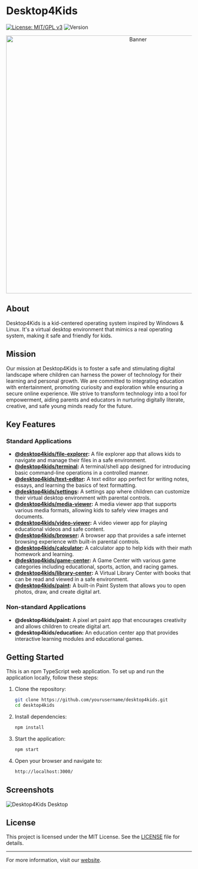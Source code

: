 # Desktop4Kids

[![License: MIT/GPL v3](https://img.shields.io/badge/License-MIT%2FGPL%20v3-blue.svg?style=for-the-badge)](https://github.com/iSev7n/Desktop4Kids/blob/main/LICENSE) ![Version](https://img.shields.io/badge/Version-v1.1.0-green.svg?style=for-the-badge)

<p align="center">
  <img src="https://desktop4kids.com/img/banner-logo-title.png" alt="Banner" width="700">
</p>

## About

Desktop4Kids is a kid-centered operating system inspired by Windows & Linux. It's a virtual desktop environment that mimics a real operating system, making it safe and friendly for kids.

## Mission

Our mission at Desktop4Kids is to foster a safe and stimulating digital landscape where children can harness the power of technology for their learning and personal growth. We are committed to integrating education with entertainment, promoting curiosity and exploration while ensuring a secure online experience. We strive to transform technology into a tool for empowerment, aiding parents and educators in nurturing digitally literate, creative, and safe young minds ready for the future.

## Key Features

### Standard Applications

- **[@desktop4kids/file-explorer](https://github.com/iSev7n/Desktop4Kids/blob/main/docs/features/apps/file-explorer/README.md):** A file explorer app that allows kids to navigate and manage their files in a safe environment.
- **[@desktop4kids/terminal](https://github.com/iSev7n/Desktop4Kids/blob/main/docs/features/apps/terminal/README.md):** A terminal/shell app designed for introducing basic command-line operations in a controlled manner.
- **[@desktop4kids/text-editor](https://github.com/iSev7n/Desktop4Kids/blob/main/docs/features/apps/text-editor/README.md):** A text editor app perfect for writing notes, essays, and learning the basics of text formatting.
- **[@desktop4kids/settings](https://github.com/iSev7n/Desktop4Kids/blob/main/docs/features/apps/settings/README.md):** A settings app where children can customize their virtual desktop environment with parental controls.
- **[@desktop4kids/media-viewer](https://github.com/iSev7n/Desktop4Kids/blob/main/docs/features/apps/media-viewer/README.md):** A media viewer app that supports various media formats, allowing kids to safely view images and documents.
- **[@desktop4kids/video-viewer](https://github.com/iSev7n/Desktop4Kids/blob/main/docs/features/apps/video-viewer/README.md):** A video viewer app for playing educational videos and safe content.
- **[@desktop4kids/browser](https://github.com/iSev7n/Desktop4Kids/blob/main/docs/features/apps/browser/README.md):** A browser app that provides a safe internet browsing experience with built-in parental controls.
- **[@desktop4kids/calculator](https://github.com/iSev7n/Desktop4Kids/blob/main/docs/features/apps/calculator/README.md):** A calculator app to help kids with their math homework and learning.
- **[@desktop4kids/game-center](https://github.com/iSev7n/Desktop4Kids/blob/main/docs/features/apps/games/README.md):** A Game Center with various game categories including educational, sports, action, and racing games.
- **[@desktop4kids/library-center](https://github.com/iSev7n/Desktop4Kids/blob/main/docs/features/apps/library/README.md):** A Virtual Library Center with books that can be read and viewed in a safe environment.
- **[@desktop4kids/paint](https://github.com/iSev7n/Desktop4Kids/blob/main/docs/features/apps/paint/README.md):** A built-in Paint System that allows you to open photos, draw, and create digital art.


### Non-standard Applications

- **@desktop4kids/paint:** A pixel art paint app that encourages creativity and allows children to create digital art.
- **@desktop4kids/education:** An education center app that provides interactive learning modules and educational games.

## Getting Started

This is an npm TypeScript web application. To set up and run the application locally, follow these steps:

1. Clone the repository:
    ```sh
    git clone https://github.com/yourusername/desktop4kids.git
    cd desktop4kids
    ```

2. Install dependencies:
    ```sh
    npm install
    ```

3. Start the application:
    ```sh
    npm start
    ```

4. Open your browser and navigate to:
    ```sh
    http://localhost:3000/
    ```

## Screenshots

![Desktop4Kids Desktop](https://desktop4kids.com/img/desktop4kids-Desktop.png)

## License

This project is licensed under the MIT License. See the [LICENSE](LICENSE) file for details.

---

For more information, visit our [website](https://desktop4kids.com).

